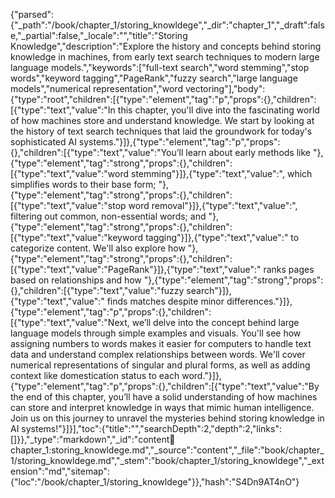 {"parsed":{"_path":"/book/chapter_1/storing_knowldege","_dir":"chapter_1","_draft":false,"_partial":false,"_locale":"","title":"Storing Knowledge","description":"Explore the history and concepts behind storing knowledge in machines, from early text search techniques to modern large language models.","keywords":["full-text search","word stemming","stop words","keyword tagging","PageRank","fuzzy search","large language models","numerical representation","word vectoring"],"body":{"type":"root","children":[{"type":"element","tag":"p","props":{},"children":[{"type":"text","value":"In this chapter, you'll dive into the fascinating world of how machines store and understand knowledge. We start by looking at the history of text search techniques that laid the groundwork for today's sophisticated AI systems."}]},{"type":"element","tag":"p","props":{},"children":[{"type":"text","value":"You’ll learn about early methods like "},{"type":"element","tag":"strong","props":{},"children":[{"type":"text","value":"word stemming"}]},{"type":"text","value":", which simplifies words to their base form; "},{"type":"element","tag":"strong","props":{},"children":[{"type":"text","value":"stop word removal"}]},{"type":"text","value":", filtering out common, non-essential words; and "},{"type":"element","tag":"strong","props":{},"children":[{"type":"text","value":"keyword tagging"}]},{"type":"text","value":" to categorize content. We'll also explore how "},{"type":"element","tag":"strong","props":{},"children":[{"type":"text","value":"PageRank"}]},{"type":"text","value":" ranks pages based on relationships and how "},{"type":"element","tag":"strong","props":{},"children":[{"type":"text","value":"fuzzy search"}]},{"type":"text","value":" finds matches despite minor differences."}]},{"type":"element","tag":"p","props":{},"children":[{"type":"text","value":"Next, we’ll delve into the concept behind large language models through simple examples and visuals. You'll see how assigning numbers to words makes it easier for computers to handle text data and understand complex relationships between words. We'll cover numerical representations of singular and plural forms, as well as adding context like domestication status to each word."}]},{"type":"element","tag":"p","props":{},"children":[{"type":"text","value":"By the end of this chapter, you’ll have a solid understanding of how machines can store and interpret knowledge in ways that mimic human intelligence. Join us on this journey to unravel the mysteries behind storing knowledge in AI systems!"}]}],"toc":{"title":"","searchDepth":2,"depth":2,"links":[]}},"_type":"markdown","_id":"content:book:chapter_1:storing_knowldege.md","_source":"content","_file":"book/chapter_1/storing_knowldege.md","_stem":"book/chapter_1/storing_knowldege","_extension":"md","sitemap":{"loc":"/book/chapter_1/storing_knowldege"}},"hash":"S4Dn9AT4nO"}